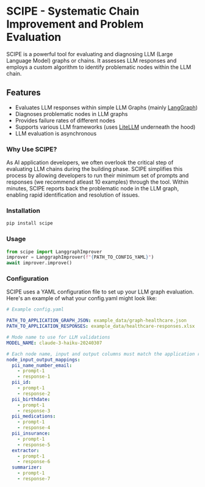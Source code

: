 # SCIPE - Systematic Chain Improvement and Problem Evaluation
SCIPE is a powerful tool for evaluating and diagnosing LLM (Large Language Model) graphs or chains. It assesses LLM responses and employs a custom algorithm to identify problematic nodes within the LLM chain.

## Features
- Evaluates LLM responses within simple LLM Graphs (mainly [LangGraph](https://langchain-ai.github.io/langgraph/))
- Diagnoses problematic nodes in LLM graphs
- Provides failure rates of different nodes
- Supports various LLM frameworks (uses [LiteLLM](https://github.com/BerriAI/litellm) underneath the hood)
- LLM evaluation is asynchronous

### Why Use SCIPE?
As AI application developers, we often overlook the critical step of evaluating LLM chains during the building phase. SCIPE simplifies this process by allowing developers to run their minimum set of prompts and responses (we recommend atleast 10 examples) through the tool. Within minutes, SCIPE reports back the problematic node in the LLM graph, enabling rapid identification and resolution of issues.

### Installation
```python
pip install scipe
```
### Usage
```python
from scipe import LanggraphImprover
improver = LanggraphImprover(f"{PATH_TO_CONFIG_YAML}")
await improver.improve()
```
### Configuration
SCIPE uses a YAML configuration file to set up your LLM graph evaluation. Here's an example of what your config.yaml might look like:

```yaml
# Example config.yaml

PATH_TO_APPLICATION_GRAPH_JSON: example_data/graph-healthcare.json
PATH_TO_APPLICATION_RESPONSES: example_data/healthcare-responses.xlsx

# Mode name to use for LLM validations
MODEL_NAME: claude-3-haiku-20240307

# Each node name, input and output columns must match the application responses
node_input_output_mappings:
  pii_name_number_email:
    - prompt-1
    - response-1
  pii_id:
    - prompt-1
    - response-2
  pii_birthdate:
    - prompt-1
    - response-3
  pii_medications:
    - prompt-1
    - response-4
  pii_insurance:
    - prompt-1
    - response-5
  extractor:
    - prompt-1
    - response-6
  summarizer:
    - prompt-1
    - response-7
```

